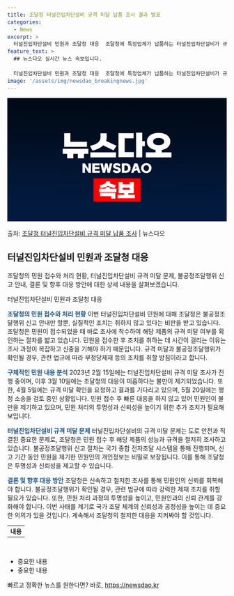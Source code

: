 ```yaml
---
title: 조달청 터널진입차단설비 규격 미달 납품 조사 결과 발표
categories:
  - News
excerpt: >
  터널진입차단설비 민원과 조달청 대응  조달청에 특정업체가 납품하는 터널진입차단설비가 규격 미달이라는 민원이 …
feature_text: >
  ## 뉴스다오 실시간 뉴스 속보입니다.

  터널진입차단설비 민원과 조달청 대응  조달청에 특정업체가 납품하는 터널진입차단설비가 규격 미달이라는 민원이 …
image: '/assets/img/newsdao_breakingnews.jpg'
---
```


![뉴스다오 속보](/assets/img/newsdao_breakingnews.jpg)

<p>출처: <a href="https://newsdao.kr/4645" rel="dofollow">조달청 터널진입차단설비 규격 미달 납품 조사</a> | 뉴스다오</p>

<h2 data-ke-size="size26">터널진입차단설비 민원과 조달청 대응</h2>
조달청의 민원 접수와 처리 현황, 터널진입차단설비 규격 미달 문제, 불공정조달행위 신고 안내, 결론 및 향후 대응 방안에 대한 상세 내용을 살펴보겠습니다.

<p data-ke-size="size16">터널진입차단설비 민원과 조달청 대응</p>
<b><span style="color: #1a5490;">조달청의 민원 접수와 처리 현황</span></b>
이번 터널진입차단설비 민원에 대해 조달청은 불공정조달행위 신고 안내만 할뿐, 실질적인 조치는 취하지 않고 있다는 비판을 받고 있습니다. 조달청은 민원이 접수되었을 때 바로 조사에 착수하여 해당 제품의 규격 미달 여부를 확인하는 절차를 밟고 있습니다. 민원을 접수한 후 조치를 취하는 데 시간이 걸리는 이유는 조사 과정이 복잡하고 신중을 기해야 하기 때문입니다. 규격 미달과 불공정조달행위가 확인될 경우, 관련 법규에 따라 부정당제재 등의 조치를 취할 방침이라고 합니다.

<b><span style="color: #1a5490;">구체적인 민원 내용 분석</span></b>
2023년 2월 15일에는 터널진입차단설비 규격 미달 조사가 진행 중이며, 이후 3월 10일에는 조달청의 대응이 미흡하다는 불만이 제기되었습니다. 또한, 4월 5일에는 규격 미달 확인을 요청하고 결과를 기다리고 있으며, 5월 20일에는 행정 소송을 검토 중인 상황입니다. 민원 접수 후 빠른 대응을 하지 않고 있어 민원인이 불만을 제기하고 있으며, 민원 처리의 투명성과 신뢰성을 높이기 위한 추가 조치가 필요해 보입니다.

<b><span style="color: #1a5490;">터널진입차단설비 규격 미달 문제</span></b>
터널진입차단설비의 규격 미달 문제는 도로 안전과 직결된 중요한 문제로, 조달청은 민원 접수 후 해당 제품의 성능과 규격을 철저히 조사하고 있습니다. 불공정조달행위 신고 절차는 국가 종합 전자조달 시스템을 통해 진행되며, 신고 기간 동안 민원을 제기한 민원인의 개인정보는 비밀로 보장됩니다. 이를 통해 조달청은 투명성과 신뢰성을 제고할 수 있습니다.

<b><span style="color: #1a5490;">결론 및 향후 대응 방안</span></b>
조달청은 신속하고 철저한 조사를 통해 민원인의 신뢰를 회복해야 합니다. 불공정조달행위가 확인될 경우, 관련 법규에 따라 강력한 제재 조치를 취할 필요가 있습니다. 또한, 민원 처리 과정의 투명성을 높이고, 민원인과의 신뢰 관계를 강화해야 합니다. 이번 사태를 계기로 국가 조달 체계의 신뢰성과 공정성을 높이는 데 중요한 의의가 있을 것입니다. 계속해서 조달청의 철저한 대응을 지켜봐야 할 것입니다. 
<p data-ke-size="size16"></p>
<table>
	<tbody>
		<tr>
			<td style="text-align: center; height: 17px;"><b>내용</b></td>
		</tr>
	</tbody>
</table>
<p data-ke-size="size16">&nbsp;</p>
<ul>
	<li>중요한 내용</li>
	<li>중요한 내용</li>
</ul> 

빠르고 정확한 뉴스를 원한다면? 바로, <a href="https://newsdao.kr" rel="dofollow">https://newsdao.kr</a>


    
